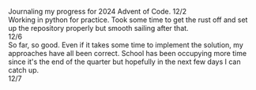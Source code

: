 Journaling my progress for 2024 Advent of Code.
12/2 <br />
Working in python for practice. Took some time to get the rust off and set up the repository properly but smooth sailing after that.<br />
12/6 <br />
So far, so good. Even if it takes some time to implement the solution, my approaches have all been correct. School has been occupying more time since it's the end of the quarter but hopefully in the next few days I can catch up. <br />
12/7 <br />


